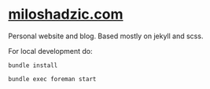 [miloshadzic.com](http://miloshadzic.com)
===============

Personal website and blog. Based mostly on jekyll and scss.

For local development do:

```
bundle install

bundle exec foreman start
```
